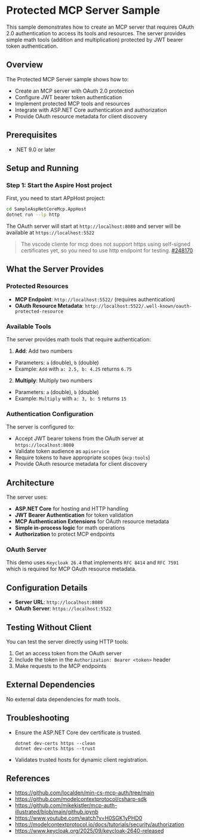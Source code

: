 # Protected MCP Server Sample

This sample demonstrates how to create an MCP server that requires OAuth 2.0 authentication to access its tools and resources. The server provides simple math tools (addition and multiplication) protected by JWT bearer token authentication.

## Overview

The Protected MCP Server sample shows how to:
- Create an MCP server with OAuth 2.0 protection
- Configure JWT bearer token authentication
- Implement protected MCP tools and resources
- Integrate with ASP.NET Core authentication and authorization
- Provide OAuth resource metadata for client discovery

## Prerequisites

- .NET 9.0 or later

## Setup and Running

### Step 1: Start the Aspire Host project

First, you need to start APpHost project:

```bash
cd SampleAspNetCoreMcp.AppHost
dotnet run --lp http
```

The OAuth server will start at `http://localhost:8080` and server will be available at `https://localhost:5522`

> The vscode cliente for mcp does not support https using self-signed certificates yet, so you need to use http endpoint for testing. [#248170](https://github.com/microsoft/vscode/issues/248170) 

## What the Server Provides

### Protected Resources

- **MCP Endpoint**: `http://localhost:5522/` (requires authentication)
- **OAuth Resource Metadata**: `http://localhost:5522/.well-known/oauth-protected-resource`

### Available Tools

The server provides math tools that require authentication:

1. **Add**: Add two numbers
  - Parameters: `a` (double), `b` (double)
  - Example: `Add` with `a: 2.5, b: 4.25` returns `6.75`

2. **Multiply**: Multiply two numbers
  - Parameters: `a` (double), `b` (double)
  - Example: `Multiply` with `a: 3, b: 5` returns `15`

### Authentication Configuration

The server is configured to:
- Accept JWT bearer tokens from the OAuth server at `https://localhost:8080`
- Validate token audience as `apiservice`
- Require tokens to have appropriate scopes (`mcp:tools`)
- Provide OAuth resource metadata for client discovery

## Architecture

The server uses:
- **ASP.NET Core** for hosting and HTTP handling
- **JWT Bearer Authentication** for token validation
- **MCP Authentication Extensions** for OAuth resource metadata
- **Simple in-process logic** for math operations
- **Authorization** to protect MCP endpoints

### OAuth Server

This demo uses `Keycloak 26.4` that implements `RFC 8414` and `RFC 7591` which is required for MCP OAuth resource metadata.


## Configuration Details

- **Server URL**: `http://localhost:8080`
- **OAuth Server**: `https://localhost:5522`

## Testing Without Client

You can test the server directly using HTTP tools:

1. Get an access token from the OAuth server
2. Include the token in the `Authorization: Bearer <token>` header
3. Make requests to the MCP endpoints

## External Dependencies

No external data dependencies for math tools.

## Troubleshooting

- Ensure the ASP.NET Core dev certificate is trusted.
  ```
  dotnet dev-certs https --clean
  dotnet dev-certs https --trust
  ```

- Validates trusted hosts for dynamic client registration.

## References

- https://github.com/localden/min-cs-mcp-auth/tree/main
- https://github.com/modelcontextprotocol/csharp-sdk
- https://github.com/mikekistler/mcp-auth-illustrated/blob/main/github.ipynb
- https://www.youtube.com/watch?v=H0SGK1yPHD0
- https://modelcontextprotocol.io/docs/tutorials/security/authorization
- https://www.keycloak.org/2025/09/keycloak-2640-released